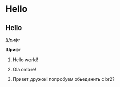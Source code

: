 # Hello

## Hello

*Шрифт*

**Шрифт**


1. Hello world!

2. Ola ombre!

3. Привет дружок!
 попробуем обьединить с br2?